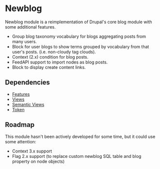 Newblog
=======

Newblog module is a reimplementation of Drupal's core blog module with some additional features.

* Group blog taxonomy vocabulary for blogs aggregating posts from many users.
* Block for user blogs to show terms grouped by vocabulary from that user's posts. (i.e. non-cloudy tag clouds).
* Context (2.x) condition for blog posts.
* FeedAPI support to import nodes as blog posts.
* Block to display create content links.

Dependencies
------------

* [Features](http://drupal.org/project/features)
* [Views](http://drupal.org/project/views)
* [Semantic Views](http://drupal.org/project/semanticviews)
* [Token](http://drupal.org/project/token)

Roadmap
-------

This module hasn't been actively developed for some time, but it could use some attention:

* Context 3.x support
* Flag 2.x support (to replace custom newblog SQL table and blog property on node objects)
